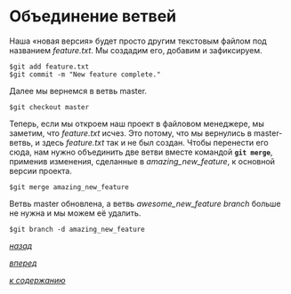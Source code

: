# Объединение ветвей

Наша «новая версия» будет просто другим текстовым файлом под названием *feature.txt*. Мы создадим его, добавим и зафиксируем.

```text
$git add feature.txt
$git commit -m "New feature complete."
```

Далее мы вернемся в ветвь master.

```text
$git checkout master
```

Теперь, если мы откроем наш проект в файловом менеджере, мы заметим, что *feature.txt* исчез. Это потому, что мы вернулись в master-ветвь, и здесь *feature.txt* так и не был создан. Чтобы перенести его сюда, нам нужно объединить две ветви вместе командой **`git merge`**, применив изменения, сделанные в *amazing_new_feature*, к основной версии проекта.

```text
$git merge amazing_new_feature
```

Ветвь master обновлена, а ветвь *awesome_new_feature branch* больше не нужна и мы можем её удалить.

```text
$git branch -d amazing_new_feature
```

[*назад*](04_2.md)

[*вперед*](05.md)

[*к содержанию*](README.md)
